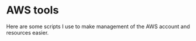 AWS tools
=========

Here are some scripts I use to make management of the AWS account and resources easier.
